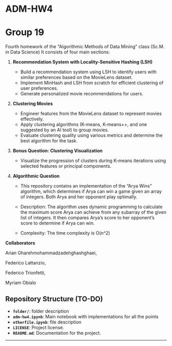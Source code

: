 # ADM-HW4
# Group 19
Fourth homework of the "Algorithmic Methods of Data Mining" class (Sc.M. in Data Science)
It consists of four main sections:

1. **Recommendation System with Locality-Sensitive Hashing (LSH)**  
   - Build a recommendation system using LSH to identify users with similar preferences based on the MovieLens dataset.
   - Implement MinHash and LSH from scratch for efficient clustering of user preferences.
   - Generate personalized movie recommendations for users.

2. **Clustering Movies**  
   - Engineer features from the MovieLens dataset to represent movies effectively.
   - Apply clustering algorithms (K-means, K-means++, and one suggested by an AI tool) to group movies.
   - Evaluate clustering quality using various metrics and determine the best algorithm for the task.

3. **Bonus Question: Clustering Visualization**  
   - Visualize the progression of clusters during K-means iterations using selected features or principal components.

4. **Algorithmic Question**
   - This repository contains an implementation of the “Arya Wins” algorithm, which determines if Arya can win a game given an array of integers. Both Arya and her opponent play optimally.

   - Description: The algorithm uses dynamic programming to calculate the maximum score Arya can achieve from any subarray of the given list of integers. It then compares Arya’s score to her opponent’s score to determine if Arya can win.

   - Complexity: The time complexity is O(n^2)

**Collaborators**

Arian Gharehmohammadzadehghashghaei,

Federico Lattanzio,

Federico Trionfetti,

Myriam Obialo


## **Repository Structure (TO-DO)**
- **`folder/`**: folder description
- **`adm-hw4.ipynb`**: Main notebook with implementations for all the points
- **`otherfile.ipynb`**: file description
- **`LICENSE`**: Project license.
- **`README.md`**: Documentation for the project.


---
